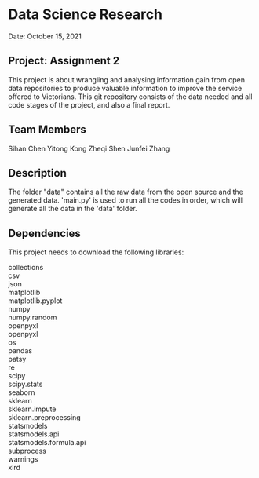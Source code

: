 # Data Science Research
Date: October 15, 2021

## Project: Assignment 2
This project is about wrangling and analysing information gain from open data repositories to produce valuable information to improve the service offered to Victorians. This git repository consists of the data needed and all code stages of the project, and also a final report.

## Team Members
Sihan Chen
Yitong Kong
Zheqi Shen
Junfei Zhang

## Description
The folder "data" contains all the raw data from the open source and the generated data. 'main.py' is used to run all the codes in order, which will generate all the data in the 'data' folder.


## Dependencies

This project needs to download the following libraries: <br />

collections <br />
csv <br />
json <br />
matplotlib <br />
matplotlib.pyplot <br />
numpy <br />
numpy.random <br />
openpyxl <br />
openpyxl <br />
os <br />
pandas <br />
patsy <br />
re  <br />
scipy <br />
scipy.stats <br />
seaborn <br />
sklearn <br />
sklearn.impute <br />
sklearn.preprocessing <br />
statsmodels <br />
statsmodels.api <br />
statsmodels.formula.api <br />
subprocess <br />
warnings <br />
xlrd <br />

